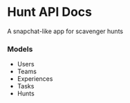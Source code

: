 # Hunt API Docs
A snapchat-like app for scavenger hunts

### Models
- Users
- Teams
- Experiences
- Tasks
- Hunts

